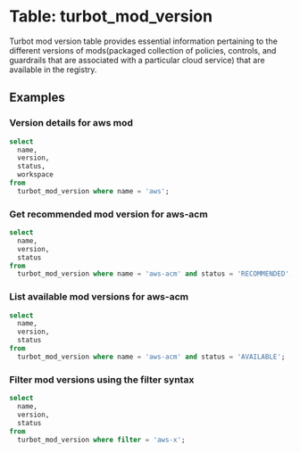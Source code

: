 # Table: turbot_mod_version

Turbot mod version table provides essential information pertaining to the different versions of mods(packaged collection of policies, controls, and guardrails that are associated with a particular cloud service) that are available in the registry.

## Examples

### Version details for aws mod

```sql
select
  name,
  version,
  status,
  workspace
from 
  turbot_mod_version where name = 'aws';
```

### Get recommended mod version for aws-acm

```sql
select
  name,
  version,
  status
from
  turbot_mod_version where name = 'aws-acm' and status = 'RECOMMENDED';
```

### List available mod versions for aws-acm

```sql
select
  name,
  version,
  status
from
  turbot_mod_version where name = 'aws-acm' and status = 'AVAILABLE';
```

### Filter mod versions using the filter syntax

```sql
select
  name,
  version,
  status
from
  turbot_mod_version where filter = 'aws-x';
```